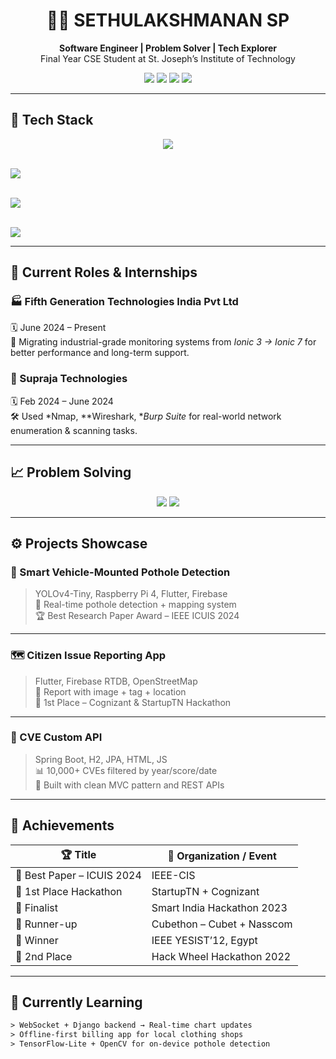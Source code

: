 <h1 align="center">👨‍💻 SETHULAKSHMANAN SP</h1>

<p align="center">
  <b>Software Engineer | Problem Solver | Tech Explorer</b><br>
  Final Year CSE Student at St. Joseph’s Institute of Technology
</p>

<p align="center">
  <img src="https://img.shields.io/badge/-Chennai,%20India-000000?style=for-the-badge&logo=googlemaps&logoColor=white"/>
  <a href="mailto:sethulakshmanan11@gmail.com"><img src="https://img.shields.io/badge/Gmail-D14836?style=for-the-badge&logo=gmail&logoColor=white"/></a>
  <a href="https://www.linkedin.com/in/sethulakshmanan-sp"><img src="https://img.shields.io/badge/LinkedIn-0077B5?style=for-the-badge&logo=linkedin&logoColor=white"/></a>
  <a href="https://github.com/sethubolt7"><img src="https://img.shields.io/badge/GitHub-100000?style=for-the-badge&logo=github&logoColor=white"/></a>
</p>

---

## 🚀 Tech Stack

<p align="center">
  <!-- Languages -->
  <img src="https://skillicons.dev/icons?i=java,python,js,ts,sql" /><br><br>
  
  <!-- Frontend & Mobile -->
  <img src="https://skillicons.dev/icons?i=html,css,bootstrap,flutter,dart,firebase" /><br><br>

  <!-- Backend -->
  <img src="https://skillicons.dev/icons?i=spring,h2" /><br><br>

  <!-- Tools -->
  <img src="https://skillicons.dev/icons?i=git,linux,vscode,figma" />
</p>

---

## 💼 Current Roles & Internships

### 🏭 Fifth Generation Technologies India Pvt Ltd  
🗓️ June 2024 – Present  
🔧 Migrating industrial-grade monitoring systems from *Ionic 3 → Ionic 7* for better performance and long-term support.

### 🔐 Supraja Technologies  
🗓️ Feb 2024 – June 2024  
🛠️ Used *Nmap, **Wireshark, **Burp Suite* for real-world network enumeration & scanning tasks.

---

## 📈 Problem Solving

<p align="center">
  <img src="https://img.shields.io/badge/Leetcode-210+ problems-orange?style=flat-square&logo=leetcode" />
  <img src="https://img.shields.io/badge/GFG-120+ problems-green?style=flat-square&logo=geeksforgeeks" />
</p>

---

## ⚙️ Projects Showcase

### 🔧 Smart Vehicle-Mounted Pothole Detection  
> YOLOv4-Tiny, Raspberry Pi 4, Flutter, Firebase  
📍 Real-time pothole detection + mapping system  
🏆 Best Research Paper Award – IEEE ICUIS 2024

---

### 🗺️ Citizen Issue Reporting App  
> Flutter, Firebase RTDB, OpenStreetMap  
📸 Report with image + tag + location  
🏅 1st Place – Cognizant & StartupTN Hackathon

---

### 🔐 CVE Custom API  
> Spring Boot, H2, JPA, HTML, JS  
📊 10,000+ CVEs filtered by year/score/date  
🧩 Built with clean MVC pattern and REST APIs

---

## 🏅 Achievements

| 🏆 Title | 🏁 Organization / Event |
|---------|--------------------------|
| 🥇 Best Paper – ICUIS 2024 | IEEE-CIS |
| 🥇 1st Place Hackathon | StartupTN + Cognizant |
| 🎯 Finalist | Smart India Hackathon 2023 |
| 🥈 Runner-up | Cubethon – Cubet + Nasscom |
| 🥇 Winner | IEEE YESIST’12, Egypt |
| 🥈 2nd Place | Hack Wheel Hackathon 2022 |

---

## 🧠 Currently Learning

```txt
> WebSocket + Django backend → Real-time chart updates
> Offline-first billing app for local clothing shops
> TensorFlow-Lite + OpenCV for on-device pothole detection
